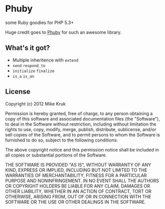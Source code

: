 # Phuby

some Ruby goodies for PHP 5.3+

Huge credit goes to [Phuby](https://github.com/speedmax/phuby) for such an awesome library.

## What's it got?

 - Multiple inheritence with `extend`
 - `send` `respond_to` 
 - `initialize` `finalize`
 - `is_a` `is_an`
 
## License

Copyright (c) 2012 Mike Kruk

Permission is hereby granted, free of charge, to any person obtaining a copy of this software and associated documentation files (the "Software"), to deal in the Software without restriction, including without limitation the rights to use, copy, modify, merge, publish, distribute, sublicense, and/or sell copies of the Software, and to permit persons to whom the Software is furnished to do so, subject to the following conditions:

The above copyright notice and this permission notice shall be included in all copies or substantial portions of the Software.

THE SOFTWARE IS PROVIDED "AS IS", WITHOUT WARRANTY OF ANY KIND, EXPRESS OR IMPLIED, INCLUDING BUT NOT LIMITED TO THE WARRANTIES OF MERCHANTABILITY, FITNESS FOR A PARTICULAR PURPOSE AND NONINFRINGEMENT. IN NO EVENT SHALL THE AUTHORS OR COPYRIGHT HOLDERS BE LIABLE FOR ANY CLAIM, DAMAGES OR OTHER LIABILITY, WHETHER IN AN ACTION OF CONTRACT, TORT OR OTHERWISE, ARISING FROM, OUT OF OR IN CONNECTION WITH THE SOFTWARE OR THE USE OR OTHER DEALINGS IN THE SOFTWARE.